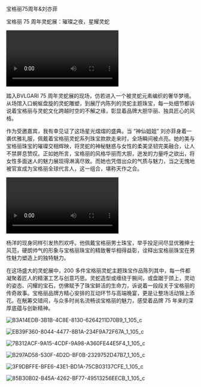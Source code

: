 宝格丽75周年&刘亦菲

宝格丽 75 周年灵蛇展：璀璨之夜，星耀灵蛇

<video src="C:\Users\Administrator\Documents\myworknet\02worknet\public\images\baogeli75liuyifei\应邀参加宝格丽75周年珍藏艺术展开幕盛典，和神仙姐姐刘亦菲一起party #宝格丽 #刘亦菲 #Bvlgari #神仙姐姐刘亦菲.mp4"></video>



踏入BVLGARI 75 周年灵蛇展的现场，仿若进入一个被灵蛇元素编织的奢华梦境。从场馆入口蜿蜒盘旋的灵蛇雕塑，到展厅内陈列的灵蛇主题珠宝，每一处细节都诉说着宝格丽与灵蛇文化跨越时空的不解之缘，彰显着品牌大胆华丽、独具匠心的风格。

作为受邀嘉宾，我有幸见证了这场星光熠熠的盛典。当 “神仙姐姐” 刘亦菲身着一袭优雅礼服，佩戴着宝格丽灵蛇系列珠宝款款走来时，全场瞬间被点亮。她的美与宝格丽珠宝的璀璨交相辉映，将灵蛇的神秘魅惑与女性的柔美坚韧完美融合，让人不禁屏息赞叹。正如她所言，宝格丽的风格华丽而大胆，迸发的力量呼之欲出，将女性多面迷人的魅力展现得淋漓尽致。而她也凭借出众的气质与魅力，当之无愧地被官宣成为宝格丽全球代言人，这一组合，堪称天作之合。

<video src="C:\Users\Administrator\Documents\myworknet\02worknet\public\images\baogeli75liuyifei\01e41c7009b6520c01037103870f15fd9e_258.mp4"></video>

杨洋的现身同样引发热烈欢呼。他佩戴宝格丽男士珠宝，举手投足间尽显优雅绅士风范，硬朗帅气的形象与宝格丽珠宝的精致奢华相得益彰，诠释出宝格丽珠宝在男性魅力塑造上的独特魅力。

在这场盛大的灵蛇展中，200 多件宝格丽灵蛇主题珠宝作品陈列其中，每一件都凝聚着匠人的精湛工艺与创意巧思。灵蛇造型或缠绕于腕间，或盘踞于颈上，灵动的姿态、闪耀的宝石，仿佛赋予了珠宝鲜活的生命力，诉说着一段段关于宝格丽的传奇故事。宝格丽品牌方精心安排的互动环节与高端晚宴，更是让整场活动锦上添花。在觥筹交错间，与众多时尚名流畅谈宝格丽的魅力，感受着品牌 75 年来的深厚底蕴与创新精神。



![B3A14EDB-3B1B-4C8E-8130-6264211D70B9_1_105_c](C:\Users\Administrator\Documents\myworknet\02worknet\public\images\baogeli75liuyifei\B3A14EDB-3B1B-4C8E-8130-6264211D70B9_1_105_c.jpeg)

![EB39F360-8044-4477-8B1A-234F9A72F67A_1_105_c](C:\Users\Administrator\Documents\myworknet\02worknet\public\images\baogeli75liuyifei\EB39F360-8044-4477-8B1A-234F9A72F67A_1_105_c.jpeg)

![7B312ACF-9A15-4CDF-9A98-A360FE44E5F4_1_105_c](C:\Users\Administrator\Documents\myworknet\02worknet\public\images\baogeli75liuyifei\7B312ACF-9A15-4CDF-9A98-A360FE44E5F4_1_105_c.jpeg)

![B297AD58-530F-4D2D-BF0B-2329752D47B7_1_105_c](C:\Users\Administrator\Documents\myworknet\02worknet\public\images\baogeli75liuyifei\B297AD58-530F-4D2D-BF0B-2329752D47B7_1_105_c.jpeg)

![3F9DBFFE-BFE6-43E1-BD1A-75CB03137CFE_1_105_c](C:\Users\Administrator\Documents\myworknet\02worknet\public\images\baogeli75liuyifei\3F9DBFFE-BFE6-43E1-BD1A-75CB03137CFE_1_105_c.jpeg)

![85B30B02-B45A-4262-BF77-49513256EECB_1_105_c](C:\Users\Administrator\Documents\myworknet\02worknet\public\images\baogeli75liuyifei\85B30B02-B45A-4262-BF77-49513256EECB_1_105_c.jpeg)
